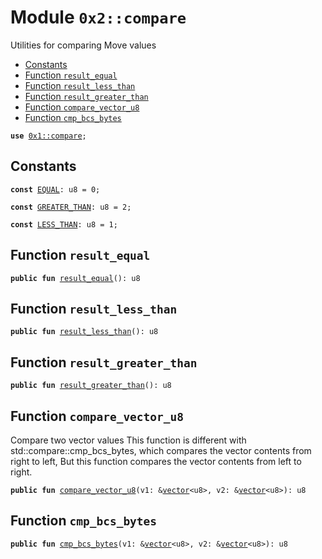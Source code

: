 
<a name="0x2_compare"></a>

# Module `0x2::compare`

Utilities for comparing Move values


-  [Constants](#@Constants_0)
-  [Function `result_equal`](#0x2_compare_result_equal)
-  [Function `result_less_than`](#0x2_compare_result_less_than)
-  [Function `result_greater_than`](#0x2_compare_result_greater_than)
-  [Function `compare_vector_u8`](#0x2_compare_compare_vector_u8)
-  [Function `cmp_bcs_bytes`](#0x2_compare_cmp_bcs_bytes)


<pre><code><b>use</b> <a href="">0x1::compare</a>;
</code></pre>



<a name="@Constants_0"></a>

## Constants


<a name="0x2_compare_EQUAL"></a>



<pre><code><b>const</b> <a href="compare.md#0x2_compare_EQUAL">EQUAL</a>: u8 = 0;
</code></pre>



<a name="0x2_compare_GREATER_THAN"></a>



<pre><code><b>const</b> <a href="compare.md#0x2_compare_GREATER_THAN">GREATER_THAN</a>: u8 = 2;
</code></pre>



<a name="0x2_compare_LESS_THAN"></a>



<pre><code><b>const</b> <a href="compare.md#0x2_compare_LESS_THAN">LESS_THAN</a>: u8 = 1;
</code></pre>



<a name="0x2_compare_result_equal"></a>

## Function `result_equal`



<pre><code><b>public</b> <b>fun</b> <a href="compare.md#0x2_compare_result_equal">result_equal</a>(): u8
</code></pre>



<a name="0x2_compare_result_less_than"></a>

## Function `result_less_than`



<pre><code><b>public</b> <b>fun</b> <a href="compare.md#0x2_compare_result_less_than">result_less_than</a>(): u8
</code></pre>



<a name="0x2_compare_result_greater_than"></a>

## Function `result_greater_than`



<pre><code><b>public</b> <b>fun</b> <a href="compare.md#0x2_compare_result_greater_than">result_greater_than</a>(): u8
</code></pre>



<a name="0x2_compare_compare_vector_u8"></a>

## Function `compare_vector_u8`

Compare two vector<u8> values
This function is different with std::compare::cmp_bcs_bytes, which compares the vector contents from right to left,
But this function compares the vector contents from left to right.


<pre><code><b>public</b> <b>fun</b> <a href="compare.md#0x2_compare_compare_vector_u8">compare_vector_u8</a>(v1: &<a href="">vector</a>&lt;u8&gt;, v2: &<a href="">vector</a>&lt;u8&gt;): u8
</code></pre>



<a name="0x2_compare_cmp_bcs_bytes"></a>

## Function `cmp_bcs_bytes`



<pre><code><b>public</b> <b>fun</b> <a href="compare.md#0x2_compare_cmp_bcs_bytes">cmp_bcs_bytes</a>(v1: &<a href="">vector</a>&lt;u8&gt;, v2: &<a href="">vector</a>&lt;u8&gt;): u8
</code></pre>
